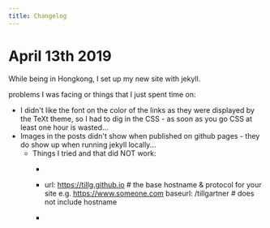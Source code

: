 ```yaml
---
title: Changelog
---
```


# April 13th 2019

While being in Hongkong, I set up my new site with jekyll.

problems I was facing or things that I just spent time on:

* I didn't like the font on the color of the links as they were displayed by the TeXt theme, so I had to dig in the CSS - as soon as you go CSS at least one hour is wasted...
* Images in the posts didn't show when published on github pages - they do show up when running jekyll locally...
  * Things I tried and that did NOT work:
    * ```yml
    * url: https://tillg.github.io # the base hostname & protocol for your site e.g. https://www.someone.com
	baseurl: /tillgartner # does not include hostname
    * ```